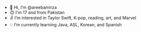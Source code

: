 - 👋 Hi, I’m @areebamirza
- 😊 I'm 17 and from Pakistan
- ✌️ I’m interested in Taylor Swift, K-pop, reading, art, and Marvel
- 💡 I’m currently learning Java, ASL, Korean, and Spanish

<!---
areebamirza/areebamirza is a ✨ special ✨ repository because its `README.md` (this file) appears on your GitHub profile.
You can click the Preview link to take a look at your changes.
--->
